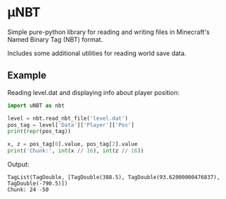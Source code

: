 # μNBT

Simple pure-python library for reading and writing files in Minecraft's Named Binary Tag (NBT) format.

Includes some additional utilities for reading world save data.


## Example

Reading level.dat and displaying info about player position:

```python
import uNBT as nbt

level = nbt.read_nbt_file('level.dat')
pos_tag = level['Data']['Player']['Pos']
print(repr(pos_tag))

x, z = pos_tag[0].value, pos_tag[2].value
print('Chunk:', int(x // 16), int(z // 16))
```

Output:
```
TagList(TagDouble, [TagDouble(388.5), TagDouble(93.62000000476837), TagDouble(-790.5)])
Chunk: 24 -50
```
